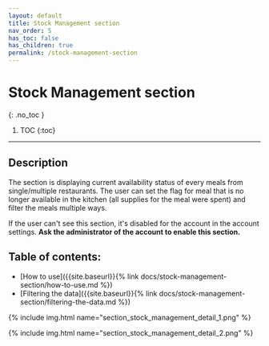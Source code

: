 ```yaml
---
layout: default
title: Stock Management section
nav_order: 5
has_toc: false
has_children: true
permalink: /stock-management-section
---
```


# Stock Management section
{: .no_toc }

1. TOC
{:toc}

---

## Description
The section is displaying current availability status of every meals from single/multiple restaurants. The user can set the flag for meal that is no longer available in the kitchen (all supplies for the meal were spent) and filter the meals multiple ways.

<span class="text-red-200">If the user can't see this section, it's disabled for the account in the account settings. **Ask the administrator of the account to enable this section.**</span>

## Table of contents:
- [How to use]({{site.baseurl}}{% link docs/stock-management-section/how-to-use.md %})
- [Filtering the data]({{site.baseurl}}{% link docs/stock-management-section/filtering-the-data.md %})


{% include img.html name="section_stock_management_detail_1.png" %}

{% include img.html name="section_stock_management_detail_2.png" %}